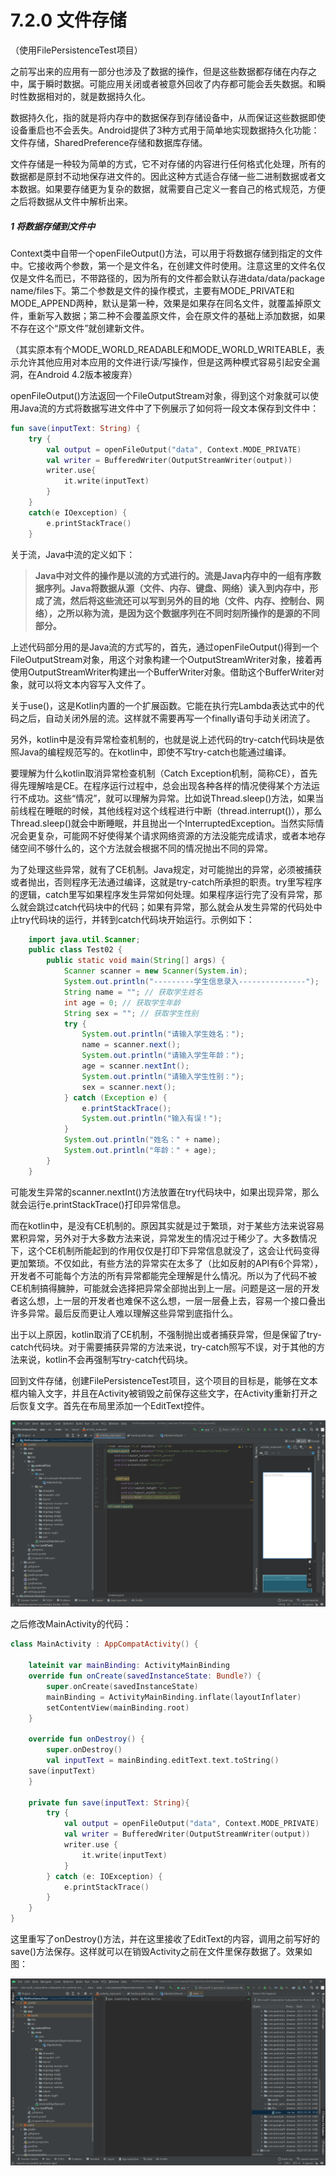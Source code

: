 # 7.2.0 文件存储

（使用FilePersistenceTest项目）

之前写出来的应用有一部分也涉及了数据的操作，但是这些数据都存储在内存之中，属于瞬时数据。可能应用关闭或者被意外回收了内存都可能会丢失数据。和瞬时性数据相对的，就是数据持久化。

数据持久化，指的就是将内存中的数据保存到存储设备中，从而保证这些数据即使设备重启也不会丢失。Android提供了3种方式用于简单地实现数据持久化功能：文件存储，SharedPreference存储和数据库存储。

文件存储是一种较为简单的方式，它不对存储的内容进行任何格式化处理，所有的数据都是原封不动地保存进文件的。因此这种方式适合存储一些二进制数据或者文本数据。如果要存储更为复杂的数据，就需要自己定义一套自己的格式规范，方便之后将数据从文件中解析出来。

##### 1 将数据存储到文件中

Context类中自带一个openFileOutput()方法，可以用于将数据存储到指定的文件中。它接收两个参数，第一个是文件名，在创建文件时使用。注意这里的文件名仅仅是文件名而已，不带路径的，因为所有的文件都会默认存进data/data/package name/files下。第二个参数是文件的操作模式，主要有MODE_PRIVATE和MODE_APPEND两种，默认是第一种，效果是如果存在同名文件，就覆盖掉原文件，重新写入数据；第二种不会覆盖原文件，会在原文件的基础上添加数据，如果不存在这个“原文件”就创建新文件。

（其实原本有个MODE_WORLD_READABLE和MODE_WORLD_WRITEABLE，表示允许其他应用对本应用的文件进行读/写操作，但是这两种模式容易引起安全漏洞，在Android 4.2版本被废弃）

openFileOutput()方法返回一个FileOutputStream对象，得到这个对象就可以使用Java流的方式将数据写进文件中了下例展示了如何将一段文本保存到文件中：

```kotlin
fun save(inputText: String) {
    try {
        val output = openFileOutput("data", Context.MODE_PRIVATE)
        val writer = BufferedWriter(OutputStreamWriter(output))
        writer.use{
            it.write(inputText)
        }
    }
    catch(e IOexception) {
        e.printStackTrace()
    }
```

关于流，Java中流的定义如下：

> **Java中对文件的操作是以流的方式进行的。流是Java内存中的一组有序数据序列。Java将数据从源（文件、内存、键盘、网络）读入到内存中，形成了流，然后将这些流还可以写到另外的目的地（文件、内存、控制台、网络），之所以称为流，是因为这个数据序列在不同时刻所操作的是源的不同部分。**

上述代码部分用的是Java流的方式写的，首先，通过openFileOutput()得到一个FileOutputStream对象，用这个对象构建一个OutputStreamWriter对象，接着再使用OutputStreamWriter构建出一个BufferWriter对象。借助这个BufferWriter对象，就可以将文本内容写入文件了。

关于use()，这是Kotlin内置的一个扩展函数。它能在执行完Lambda表达式中的代码之后，自动关闭外层的流。这样就不需要再写一个finally语句手动关闭流了。

另外，kotlin中是没有异常检查机制的，也就是说上述代码的try-catch代码块是依照Java的编程规范写的。在kotlin中，即使不写try-catch也能通过编译。

要理解为什么kotlin取消异常检查机制（Catch Exception机制，简称CE），首先得先理解啥是CE。在程序运行过程中，总会出现各种各样的情况使得某个方法运行不成功。这些“情况”，就可以理解为异常。比如说Thread.sleep()方法，如果当前线程在睡眠的时候，其他线程对这个线程进行中断（thread.interrupt()），那么Thread.sleep()就会中断睡眠，并且抛出一个InterruptedException。当然实际情况会更复杂，可能网不好使得某个请求网络资源的方法没能完成请求，或者本地存储空间不够什么的，这个方法就会根据不同的情况抛出不同的异常。

为了处理这些异常，就有了CE机制。Java规定，对可能抛出的异常，必须被捕获或者抛出，否则程序无法通过编译，这就是try-catch所承担的职责。try里写程序的逻辑，catch里写如果程序发生异常如何处理。如果程序运行完了没有异常，那么就会跳过catch代码块中的代码；如果有异常，那么就会从发生异常的代码处中止try代码块的运行，并转到catch代码块开始运行。示例如下：

```java
    import java.util.Scanner;
    public class Test02 {
        public static void main(String[] args) {
            Scanner scanner = new Scanner(System.in);
            System.out.println("---------学生信息录入---------------");
            String name = ""; // 获取学生姓名
            int age = 0; // 获取学生年龄
            String sex = ""; // 获取学生性别
            try {
                System.out.println("请输入学生姓名：");
                name = scanner.next();
                System.out.println("请输入学生年龄：");
                age = scanner.nextInt();
                System.out.println("请输入学生性别：");
                sex = scanner.next();
            } catch (Exception e) {
                e.printStackTrace();
                System.out.println("输入有误！");
            }
            System.out.println("姓名：" + name);
            System.out.println("年龄：" + age);
        }
    }
```

可能发生异常的scanner.nextInt()方法放置在try代码块中，如果出现异常，那么就会运行e.printStackTrace()打印异常信息。

而在kotlin中，是没有CE机制的。原因其实就是过于繁琐，对于某些方法来说容易累积异常，另外对于大多数方法来说，异常发生的情况过于稀少了。大多数情况下，这个CE机制所能起到的作用仅仅是打印下异常信息就没了，这会让代码变得更加繁琐。不仅如此，有些方法的异常实在太多了（比如反射的API有6个异常），开发者不可能每个方法的所有异常都能完全理解是什么情况。所以为了代码不被CE机制搞得臃肿，可能就会选择把异常全部抛出到上一层。问题是这一层的开发者这么想，上一层的开发者也难保不这么想，一层一层叠上去，容易一个接口叠出许多异常。最后反而更让人难以理解这些异常到底指什么。

出于以上原因，kotlin取消了CE机制，不强制抛出或者捕获异常，但是保留了try-catch代码块。对于需要捕获异常的方法来说，try-catch照写不误，对于其他的方法来说，kotlin不会再强制写try-catch代码块。

回到文件存储，创建FilePersistenceTest项目，这个项目的目标是，能够在文本框内输入文字，并且在Activity被销毁之前保存这些文字，在Activity重新打开之后恢复文字。首先在布局里添加一个EditText控件。

![1672986833452](image/7.2.0文件存储/1672986833452.png)

之后修改MainActivity的代码：

```kotlin
class MainActivity : AppCompatActivity() {

    lateinit var mainBinding: ActivityMainBinding
    override fun onCreate(savedInstanceState: Bundle?) {
        super.onCreate(savedInstanceState)
        mainBinding = ActivityMainBinding.inflate(layoutInflater)
        setContentView(mainBinding.root)
    }

    override fun onDestroy() {
        super.onDestroy()
        val inputText = mainBinding.editText.text.toString()
	save(inputText)
    }

    private fun save(inputText: String){
        try {
            val output = openFileOutput("data", Context.MODE_PRIVATE)
            val writer = BufferedWriter(OutputStreamWriter(output))
            writer.use {
                it.write(inputText)
            }
        } catch (e: IOException) {
            e.printStackTrace()
        }
    }
}
```

这里重写了onDestroy()方法，并在这里接收了EditText的内容，调用之前写好的save()方法保存。这样就可以在销毁Activity之前在文件里保存数据了。效果如图：

![1672989839831](image/7.2.0文件存储/1672989839831.png)
